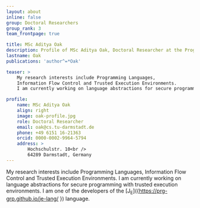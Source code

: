```yaml
---
layout: about
inline: false
group: Doctoral Researchers
group_rank: 3
team_frontpage: true

title: MSc Aditya Oak
description: Profile of MSc Aditya Oak, Doctoral Researcher at the Programming Group.
lastname: Oak
publications: 'author^=*Oak'

teaser: >
    My research interests include Programming Languages,
    Information Flow Control and Trusted Execution Environments.
    I am currently working on language abstractions for secure programming with trusted execution environments.

profile:
    name: MSc Aditya Oak
    align: right
    image: oak-profile.jpg
    role: Doctoral Researcher
    email: oak@cs.tu-darmstadt.de
    phone: +49 6151 16-21363
    orcid: 0000-0002-9964-5794
    address: >
        Hochschulstr. 10<br />
        64289 Darmstadt, Germany
---
```


My research interests include Programming Languages,
Information Flow Control and Trusted Execution Environments.
I am currently working on language abstractions for secure programming with trusted execution environments. I am one of the developers of the [J<sub>E</sub>]({https://prg-grp.github.io/je-lang/ }) language.
